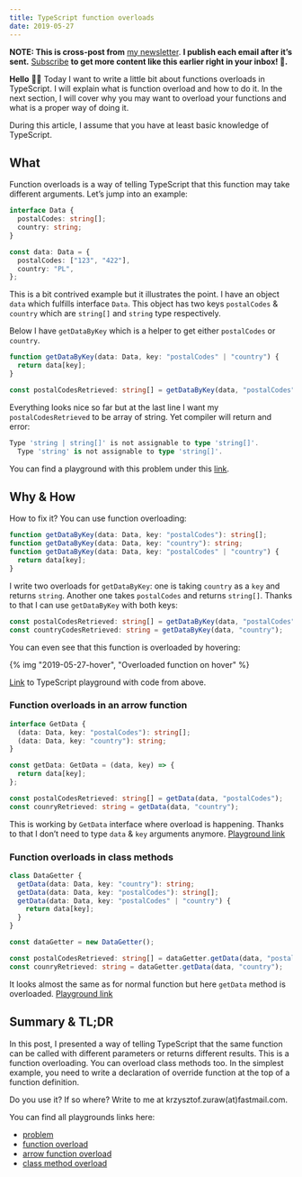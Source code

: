```yaml
---
title: TypeScript function overloads
date: 2019-05-27
---
```


**NOTE: This is cross-post from** [my newsletter](https://krzysztofzuraw.com/newsletter). **I publish each email after it’s sent.** [Subscribe](https://buttondown.email/krzysztof_zuraw) **to get more content like this earlier right in your inbox! 📧.**

**Hello** 👋🏻
Today I want to write a little bit about functions overloads in TypeScript. I will explain what is function overload and how to do it. In the next section, I will cover why you may want to overload your functions and what is a proper way of doing it.

During this article, I assume that you have at least basic knowledge of TypeScript.

## What

Function overloads is a way of telling TypeScript that this function may take different arguments.
Let’s jump into an example:

```ts
interface Data {
  postalCodes: string[];
  country: string;
}

const data: Data = {
  postalCodes: ["123", "422"],
  country: "PL",
};
```

This is a bit contrived example but it illustrates the point. I have an object `data` which fulfills interface `Data`. This object has two keys `postalCodes` & `country` which are `string[]` and `string` type respectively.

Below I have `getDataByKey` which is a helper to get either `postalCodes` or `country`.

```ts
function getDataByKey(data: Data, key: "postalCodes" | "country") {
  return data[key];
}

const postalCodesRetrieved: string[] = getDataByKey(data, "postalCodes");
```

Everything looks nice so far but at the last line I want my `postalCodesRetrieved` to be array of string. Yet compiler will return and error:

```ts
Type 'string | string[]' is not assignable to type 'string[]'.
  Type 'string' is not assignable to type 'string[]'.
```

You can find a playground with this problem under this [link](http://bit.ly/functionProblem "Playground").

## Why & How

How to fix it? You can use function overloading:

```ts
function getDataByKey(data: Data, key: "postalCodes"): string[];
function getDataByKey(data: Data, key: "country"): string;
function getDataByKey(data: Data, key: "postalCodes" | "country") {
  return data[key];
}
```

I write two overloads for `getDataByKey`: one is taking `country` as a `key` and returns `string`. Another one takes `postalCodes` and returns `string[]`. Thanks to that I can use `getDataByKey` with both keys:

```ts
const postalCodesRetrieved: string[] = getDataByKey(data, "postalCodes");
const countryCodesRetrieved: string = getDataByKey(data, "country");
```

You can even see that this function is overloaded by hovering:

{% img "2019-05-27-hover", "Overloaded function on hover" %}

[Link](http://bit.ly/functionOverload "TypeScript playground") to TypeScript playground with code from above.

### Function overloads in an arrow function

```ts
interface GetData {
  (data: Data, key: "postalCodes"): string[];
  (data: Data, key: "country"): string;
}

const getData: GetData = (data, key) => {
  return data[key];
};

const postalCodesRetrieved: string[] = getData(data, "postalCodes");
const counryRetrieved: string = getData(data, "country");
```

This is working by `GetData` interface where overload is happening. Thanks to that I don’t need to type `data` & `key` arguments anymore. [Playground link](http://bit.ly/arrowOverload)

### Function overloads in class methods

```ts
class DataGetter {
  getData(data: Data, key: "country"): string;
  getData(data: Data, key: "postalCodes"): string[];
  getData(data: Data, key: "postalCodes" | "country") {
    return data[key];
  }
}

const dataGetter = new DataGetter();

const postalCodesRetrieved: string[] = dataGetter.getData(data, "postalCodes");
const counryRetrieved: string = dataGetter.getData(data, "country");
```

It looks almost the same as for normal function but here `getData` method is overloaded. [Playground link](http://bit.ly/methodOverload)

## Summary & TL;DR

In this post, I presented a way of telling TypeScript that the same function can be called with different parameters or returns different results. This is a function overloading. You can overload class methods too. In the simplest example, you need to write a declaration of override function at the top of a function definition.

Do you use it? If so where? Write to me at krzysztof.zuraw(at)fastmail.com.

You can find all playgrounds links here:

- [problem](http://bit.ly/functionProblem)
- [function overload](http://bit.ly/functionOverload)
- [arrow function overload](http://bit.ly/arrowOverload)
- [class method overload](http://bit.ly/methodOverload)
